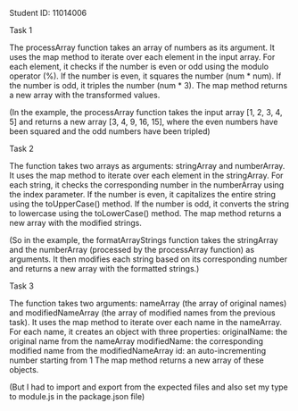 Student ID: 11014006

Task 1

The processArray function takes an array of numbers as its argument.
It uses the map method to iterate over each element in the input array.
For each element, it checks if the number is even or odd using the modulo operator (%).
If the number is even, it squares the number (num * num).
If the number is odd, it triples the number (num * 3).
The map method returns a new array with the transformed values.

(In the example, the processArray function takes the input array [1, 2, 3, 4, 5] and returns a new array [3, 4, 9, 16, 15], where the even numbers have been squared and the odd numbers have been tripled)


Task 2

The function takes two arrays as arguments: stringArray and numberArray.
It uses the map method to iterate over each element in the stringArray.
For each string, it checks the corresponding number in the numberArray using the index parameter.
If the number is even, it capitalizes the entire string using the toUpperCase() method.
If the number is odd, it converts the string to lowercase using the toLowerCase() method.
The map method returns a new array with the modified strings.

(So in the example, the formatArrayStrings function takes the stringArray and the numberArray (processed by the processArray function) as arguments. It then modifies each string based on its corresponding number and returns a new array with the formatted strings.)

Task 3

The function takes two arguments: nameArray (the array of original names) and modifiedNameArray (the array of modified names from the previous task).
It uses the map method to iterate over each name in the nameArray.
For each name, it creates an object with three properties:
originalName: the original name from the nameArray
modifiedName: the corresponding modified name from the modifiedNameArray
id: an auto-incrementing number starting from 1
The map method returns a new array of these objects.

(But I had to import and export from the expected files and also set my type to module.js in the package.json file)


